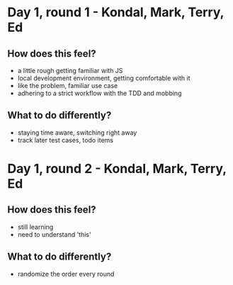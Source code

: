 # Day 1, round 1 - Kondal, Mark, Terry, Ed

## How does this feel?
- a little rough getting familiar with JS
- local development environment, getting comfortable with it
- like the problem, familiar use case
- adhering to a strict workflow with the TDD and mobbing

## What to do differently?
- staying time aware, switching right away
- track later test cases, todo items

# Day 1, round 2 - Kondal, Mark, Terry, Ed

## How does this feel?
- still learning
- need to understand 'this'

## What to do differently?
- randomize the order every round